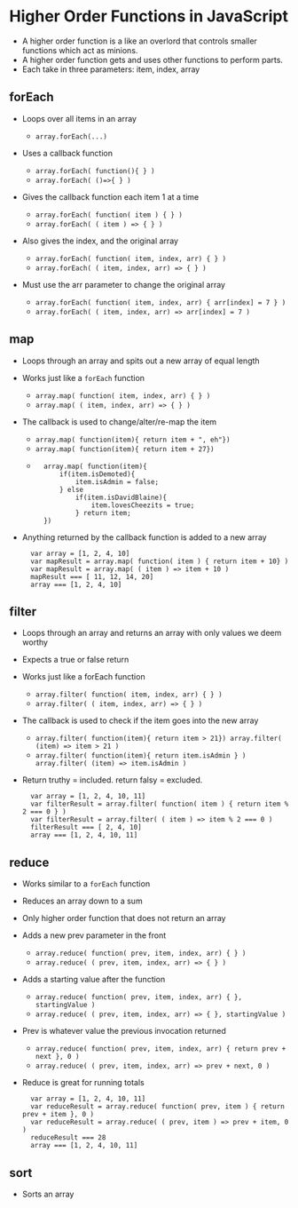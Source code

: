 # Higher Order Functions in JavaScript
- A higher order function is a like an overlord that controls smaller functions which act as minions.
- A higher order function gets and uses other functions to perform parts.
- Each take in three parameters: item, index, array

## forEach
- Loops over all items in an array
    - `array.forEach(...)`

- Uses a callback function
    - `array.forEach( function(){ } )`
    - `array.forEach( ()=>{ } )`

- Gives the callback function each item 1 at a time
    - `array.forEach( function( item ) { } )`
    - `array.forEach( ( item ) => { } )`

- Also gives the index, and the original array
    - `array.forEach( function( item, index, arr) { } )`
    - `array.forEach( ( item, index, arr) => { } )`

- Must use the arr parameter to change the original array
    - `array.forEach( function( item, index, arr) { arr[index] = 7 } )`
    - `array.forEach( ( item, index, arr) => arr[index] = 7 )`

## map
- Loops through an array and spits out a new array of equal length
- Works just like a `forEach` function
    - `array.map( function( item, index, arr) { } )`
    - `array.map( ( item, index, arr) => { } )`

- The callback is used to change/alter/re-map the item
    - `array.map( function(item){ return item + ", eh"})`
    - `array.map( function(item){ return item + 27})`
    - 
            array.map( function(item){ 
                if(item.isDemoted){ 
                    item.isAdmin = false; 
                } else 
                    if(item.isDavidBlaine){ 
                        item.lovesCheezits = true;
                    } return item; 
            })
 
- Anything returned by the callback function is added to a new array

        var array = [1, 2, 4, 10]
        var mapResult = array.map( function( item ) { return item + 10} )
        var mapResult = array.map( ( item ) => item + 10 )
        mapResult === [ 11, 12, 14, 20]
        array === [1, 2, 4, 10]

## filter
- Loops through an array and returns an array with only values we deem worthy 
- Expects a true or false return
- Works just like a forEach function
    - `array.filter( function( item, index, arr) { } )`
    - `array.filter( ( item, index, arr) => { } )`

- The callback is used to check if the item goes into the new array
    - `array.filter( function(item){ return item > 21}) array.filter( (item) => item > 21 )`
    - `array.filter( function(item){ return item.isAdmin } ) array.filter( (item) => item.isAdmin )`

- Return truthy = included. return falsy = excluded.

        var array = [1, 2, 4, 10, 11]
        var filterResult = array.filter( function( item ) { return item % 2 === 0 } )
        var filterResult = array.filter( ( item ) => item % 2 === 0 )
        filterResult === [ 2, 4, 10]
        array === [1, 2, 4, 10, 11]

## reduce
- Works similar to a `forEach` function
- Reduces an array down to a sum
- Only higher order function that does not return an array
- Adds a new prev parameter in the front
    - `array.reduce( function( prev, item, index, arr) { } )`
    - `array.reduce( ( prev, item, index, arr) => { } )`

- Adds a starting value after the function
    - `array.reduce( function( prev, item, index, arr) { }, startingValue )`
    - `array.reduce( ( prev, item, index, arr) => { }, startingValue )`

- Prev is whatever value the previous invocation returned
    - `array.reduce( function( prev, item, index, arr) { return prev + next }, 0 )`
    - `array.reduce( ( prev, item, index, arr) => prev + next, 0 )`

- Reduce is great for running totals

        var array = [1, 2, 4, 10, 11]
        var reduceResult = array.reduce( function( prev, item ) { return prev + item }, 0 )
        var reduceResult = array.reduce( ( prev, item ) => prev + item, 0 )
        reduceResult === 28
        array === [1, 2, 4, 10, 11]

## sort
- Sorts an array